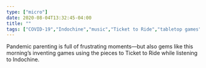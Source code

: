```yaml
---
type: ["micro"]
date: 2020-08-04T13:32:45-04:00
title: ""
tags: ["COVID-19","Indochine","music","Ticket to Ride","tabletop games","parenting"]
---
```

Pandemic parenting is full of frustrating moments—but also gems like this morning’s inventing games using the pieces to Ticket to Ride while listening to Indochine.
